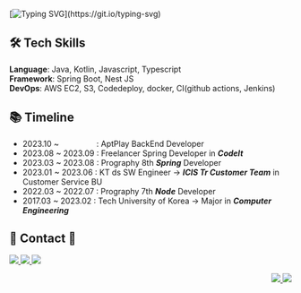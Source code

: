 [![Typing SVG](https://readme-typing-svg.demolab.com/?lines="The+computer+doesn't+lie";"컴퓨터는+거짓말을+하지+않는다고!")](https://git.io/typing-svg)
  
## 🛠 Tech Skills 

**Language**: Java, Kotlin, Javascript, Typescript
<br>
**Framework**: Spring Boot, Nest JS
<br>
**DevOps**: AWS EC2, S3, Codedeploy, docker, CI(github actions, Jenkins)


## 📚 Timeline
- 2023.10 ~ &nbsp; &nbsp;  &nbsp;  &nbsp;  &nbsp; &nbsp; &nbsp; &nbsp; : AptPlay BackEnd Developer
- 2023.08 ~ 2023.09 : Freelancer Spring Developer in **_CodeIt_**
- 2023.03 ~ 2023.08 : Prography 8th **_Spring_** Developer
- 2023.01 ~ 2023.06 : KT ds SW Engineer → **_ICIS Tr Customer Team_** in Customer Service BU
- 2022.03 ~ 2022.07 : Prography 7th **_Node_** Developer
- 2017.03 ~ 2023.02 : Tech University of Korea → Major in **_Computer Engineering_**

<!-- &nbsp; &nbsp;  &nbsp;  &nbsp;  &nbsp; &nbsp; &nbsp; -->
  
  
## 📩 Contact 📩 

<a href="mailto:kohyunsuk98@gmail.com" target="_blank"><img src="https://img.shields.io/badge/gmail-FFFFFF?style=for-the-badge&logo=Gmail&logoColor=red">
<a href="https://kortfolio.notion.site/KORTFOLIO-d61c0eff411f4fefa60626377c3994c9" target="_blank"><img src="https://img.shields.io/badge/notion-FFFFFF?style=for-the-badge&logo=notion&logoColor=black">
<a href="https://www.instagram.com/__komment/" target="_blank"><img src="https://img.shields.io/badge/INSTAGRAM-FFFFFF?style=for-the-badge&logo=instagram&logoColor=red">
<div align='right'>
  <img src='http://mazassumnida.wtf/api/mini/generate_badge?boj=gustjr9402'>
  <a href="https://hits.seeyoufarm.com"><img src="https://hits.seeyoufarm.com/api/count/incr/badge.svg?url=https%3A%2F%2Fgithub.com%2Flcomment&count_bg=%2379C83D&title_bg=%23555555&icon=&icon_color=%23E7E7E7&title=hits&edge_flat=false"/></a>
</div>

